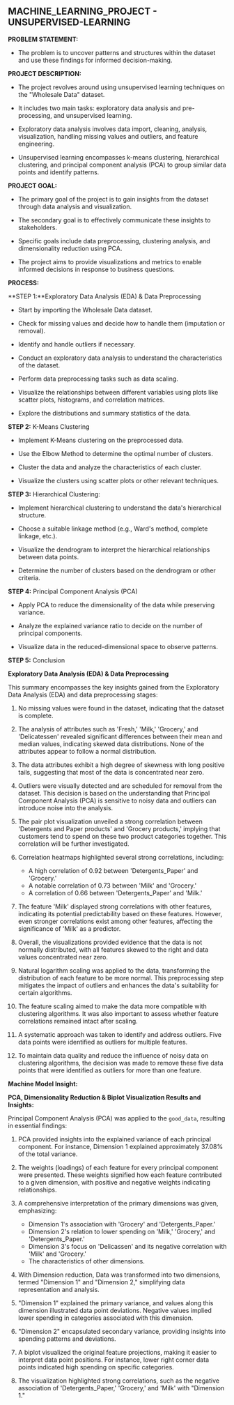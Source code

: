 
## MACHINE_LEARNING_PROJECT - UNSUPERVISED-LEARNING

 **PROBLEM STATEMENT:**
   
   - The problem is to uncover patterns and structures within
     the dataset and use these findings for informed decision-making.

 **PROJECT DESCRIPTION:**

   - The project revolves around using unsupervised learning
     techniques on the "Wholesale Data" dataset.

   - It includes two main tasks: exploratory data analysis and
     pre-processing, and unsupervised learning.

   - Exploratory data analysis involves data import, cleaning,
     analysis, visualization, handling missing values and outliers,
     and feature engineering.

   - Unsupervised learning encompasses k-means clustering, hierarchical
     clustering, and principal component analysis (PCA) to group similar
     data points and identify patterns.
   
 **PROJECT GOAL:**

   - The primary goal of the project is to gain insights from the
     dataset through data analysis and visualization.

   - The secondary goal is to effectively communicate these insights
     to stakeholders.

   - Specific goals include data preprocessing, clustering analysis,
     and dimensionality reduction using PCA.

   - The project aims to provide visualizations and metrics to enable informed
     decisions in response to business questions.

**PROCESS:**

**STEP 1:**Exploratory Data Analysis (EDA) & Data Preprocessing

   - Start by importing the Wholesale Data dataset.

   - Check for missing values and decide how to handle them
     (imputation or removal).

   - Identify and handle outliers if necessary.

   - Conduct an exploratory data analysis to understand the
     characteristics of the dataset.

   - Perform data preprocessing tasks such as data scaling.

   - Visualize the relationships between different variables
     using plots like scatter plots, histograms, and
     correlation matrices.

   - Explore the distributions and summary statistics
     of the data.

**STEP 2:** K-Means Clustering   

   - Implement K-Means clustering on the preprocessed data.

   - Use the Elbow Method to determine the optimal
     number of clusters.

   - Cluster the data and analyze the characteristics of
     each cluster.

   - Visualize the clusters using scatter plots or other
     relevant techniques.


**STEP 3:** Hierarchical Clustering: 

   - Implement hierarchical clustering to understand the
     data's hierarchical structure.

   - Choose a suitable linkage method (e.g., Ward's method,
     complete linkage, etc.).

   - Visualize the dendrogram to interpret the hierarchical
     relationships between data points.

   - Determine the number of clusters based on the dendrogram
     or other criteria.


**STEP 4:** Principal Component Analysis (PCA)

   - Apply PCA to reduce the dimensionality of the data
     while preserving variance.

   - Analyze the explained variance ratio to decide on
     the number of principal components.

   - Visualize data in the reduced-dimensional space to
     observe patterns.


**STEP 5:** Conclusion

**Exploratory Data Analysis (EDA) & Data Preprocessing**

This summary encompasses the key insights gained from the
Exploratory Data Analysis (EDA) and data preprocessing stages:

1. No missing values were found in the dataset, indicating
   that the dataset is complete.

2. The analysis of attributes such as 'Fresh,' 'Milk,' 'Grocery,'
   and 'Delicatessen' revealed significant differences between their
   mean and median values, indicating skewed data distributions.
   None of the attributes appear to follow a normal distribution.

3. The data attributes exhibit a high degree of skewness with long
   positive tails, suggesting that most of the data is concentrated
   near zero.

4. Outliers were visually detected and are scheduled for removal
   from the dataset. This decision is based on the understanding
   that Principal Component Analysis (PCA) is sensitive to noisy
   data and outliers can introduce noise into the analysis.

5. The pair plot visualization unveiled a strong correlation between
   'Detergents and Paper products' and 'Grocery products,' implying
   that customers tend to spend on these two product categories together.
   This correlation will be further investigated.

6. Correlation heatmaps highlighted several strong correlations, including:
   - A high correlation of 0.92 between 'Detergents_Paper' and 'Grocery.'
   - A notable correlation of 0.73 between 'Milk' and 'Grocery.'
   - A correlation of 0.66 between 'Detergents_Paper' and 'Milk.'

7. The feature 'Milk' displayed strong correlations with other features,
   indicating its potential predictability based on these features.
   However, even stronger correlations exist among other features,
   affecting the significance of 'Milk' as a predictor.

8. Overall, the visualizations provided evidence that the data is not
   normally distributed, with all features skewed to the right and data
   values concentrated near zero.

9. Natural logarithm scaling was applied to the data, transforming the
   distribution of each feature to be more normal. This preprocessing
   step mitigates the impact of outliers and enhances the data's suitability
   for certain algorithms.

10. The feature scaling aimed to make the data more compatible with
    clustering algorithms. It was also important to assess whether
    feature correlations remained intact after scaling.

11. A systematic approach was taken to identify and address outliers.
    Five data points were identified as outliers for multiple features.

12. To maintain data quality and reduce the influence of noisy data on
    clustering algorithms, the decision was made to remove these five
    data points that were identified as outliers for more than one feature.

 **Machine Model Insight:**

**PCA, Dimensionality Reduction & Biplot Visualization Results and Insights:**

Principal Component Analysis (PCA) was applied to the `good_data`,
resulting in essential findings:

1. PCA provided insights into the explained variance of each
   principal component. For instance, Dimension 1 explained approximately
   37.08% of the total variance.

2. The weights (loadings) of each feature for every principal component
   were presented. These weights signified how each feature contributed
   to a given dimension, with positive and negative weights indicating
   relationships.

3. A comprehensive interpretation of the primary dimensions was given,
   emphasizing:
    - Dimension 1's association with 'Grocery' and 'Detergents_Paper.'
    - Dimension 2's relation to lower spending on 'Milk,' 'Grocery,'
      and 'Detergents_Paper.'
    - Dimension 3's focus on 'Delicassen' and its negative correlation
      with 'Milk' and 'Grocery.'
    - The characteristics of other dimensions.

4. With Dimension reduction, Data was transformed into two dimensions,
   termed "Dimension 1" and "Dimension 2," simplifying data representation
   and analysis.

5. "Dimension 1" explained the primary variance, and values along this
    dimension illustrated data point deviations. Negative values implied
    lower spending in categories associated with this dimension.

6. "Dimension 2" encapsulated secondary variance, providing insights into
    spending patterns and deviations.

7. A biplot visualized the original feature projections, making it easier
   to interpret data point positions. For instance, lower right corner data
   points indicated high spending on specific categories.

8. The visualization highlighted strong correlations, such as the negative
   association of 'Detergents_Paper,' 'Grocery,' and 'Milk' with "Dimension 1."


